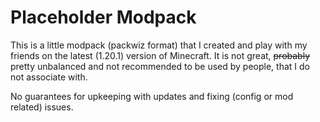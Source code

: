 # Placeholder Modpack

This is a little modpack (packwiz format) that I created and play with my friends on the latest (1.20.1) version of Minecraft. It is not great, ~~probably~~ pretty unbalanced and not recommended to be used by people, that I do not associate with.

No guarantees for upkeeping with updates and fixing (config or mod related) issues.
